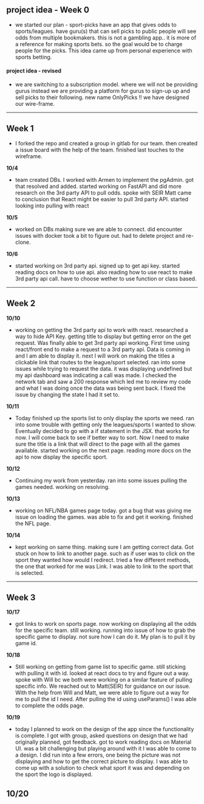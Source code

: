 ## project idea - Week 0 ##

- we started our plan - sport-picks
have an app that gives odds to sports/leagues. have guru(s) that can sell picks to public
people will see odds from multiple bookmakers. this is not a gambling app.. it is more of a reference for making sports bets. so the goal would be to charge people for the picks.
This idea came up from personal experience with sports betting.


#### **project idea - revised** ### 

- we are switching to a subscription model. where we will not be providing gurus instead we are providing a platform for gurus to sign-up up and sell picks to their following. new name OnlyPicks !! 
we have designed our wire-frame.

---
## Week 1 ### 
- I forked the repo and created a group in gitlab for our team. then created a issue board with the help of the team. finished last touches to the wireframe.

**10/4**
- team created DBs. I worked with  Armen to implement the pgAdmin. got that resolved and added.
started working on FastAPI and did more research on the 3rd party API to pull odds. spoke with SEIR Matt came to conclusion that React might be easier to pull 3rd party API. started looking into pulling with react

**10/5**
- worked on DBs making sure we are able to connect. did encounter issues with docker took a bit to figure out. had to delete project and re-clone. 

**10/6**
- started working on 3rd party api. signed up to get api key. started reading docs on how to use api. also reading how to use react to make 3rd party api call. have to choose wether to use function or class based.

---

## Week 2 ### 

**10/10**
- working on getting the 3rd party api to work with react. researched a way to hide API Key. getting title to display but getting error on the get request. Was finally able to get 3rd party api working. First time using react/front end to make a request to a 3rd party api. Data is coming in and I am able to display it. next I will work on making the titles a clickable link that routes to the league/sport selected. ran into some issues while trying to request the data. it was displaying undefined but my api dashboard was indicating a call was made. I checked the network tab and saw a 200 response which led me to review my code and what I was doing once the data was being sent back. I fixed the issue by changing the state I had it set to. 


**10/11**
- Today finished up the sports list to only display the sports we need. ran into some trouble with getting only the leagues/sports I wanted to show. Eventually decided to go with a if statement in the JSX. that works for now. I will come back to see if better way to sort. Now I need to make sure the title is a link that will direct to the page with all the games available.  started working on the next page. reading more docs on the api to now display the specific sport. 

**10/12**
- Continuing my work from yesterday. ran into some issues pulling the games needed. working on resolving.

**10/13**
- working on NFL/NBA games page today. got a bug that was giving me issue on loading the games. was able to fix and get it working. finished the NFL page. 

**10/14**
- kept working on same thing. making sure I am getting correct data. Got stuck on how to link to another page. such as if user was to click on the sport they wanted how would I redirect. tried a few different methods, the one that worked for me was Link. I was able to link to the sport that is selected.

---

## Week 3 ##

**10/17**
- got links to work on sports page. now working on displaying all the odds for the specific team. still working. running into issue of how to grab the specific game to display. not sure how I can do it. My plan is to pull it by game id. 

**10/18**
- Still working on getting from game list to specific game. still sticking with pulling it with id. looked at react docs to try and figure out a way. spoke with Will bc we both were working on a similar feature of pulling specific info. We reached out to Matt(SEIR) for guidance on our issue. With the help from Will and Matt, we were able to figure out a way for me to pull the id I need. After pulling the id using useParams() I was able to complete the odds page.  

**10/19**
- today I planned to work on the design of the app since the functionality is complete. I got with group, asked questions on design that we had originally planned, got feedback. got to work reading docs on Material UI. was a bit challenging but playing around with it I was able to come to a design. I did run into a few errors, one being the picture was not displaying and how to get the correct picture to display. I was able to come up with a solution to check what sport it was and depending on the sport the logo is displayed.

**10/20**
- 